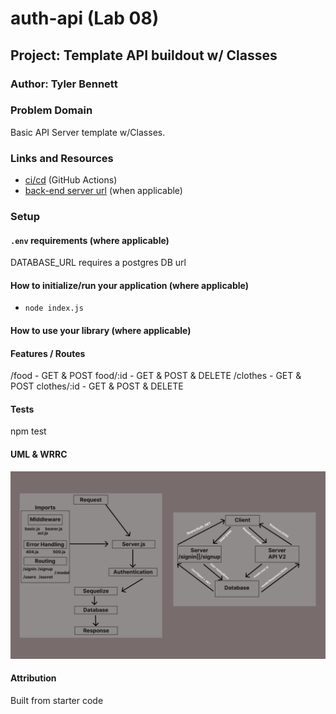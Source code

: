 # auth-api (Lab 08)

## Project: Template API buildout w/ Classes

### Author: Tyler Bennett

### Problem Domain  

Basic API Server template w/Classes.

### Links and Resources

- [ci/cd](https://github.com/tyler-bennett52/auth-api/actions) (GitHub Actions)
- [back-end server url](https://auth-api-tk5v.onrender.com/) (when applicable)

### Setup

#### `.env` requirements (where applicable)

DATABASE_URL requires a postgres DB url

#### How to initialize/run your application (where applicable)

- `node index.js`

#### How to use your library (where applicable)

#### Features / Routes

/food - GET & POST food/:id - GET & POST & DELETE
/clothes - GET & POST clothes/:id - GET & POST & DELETE

#### Tests

npm test

#### UML & WRRC

![Lab-04 UML](assets/lab-08-uml.png)

#### Attribution

Built from starter code
